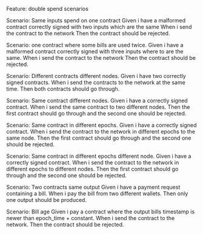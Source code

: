 Feature: double spend scenarios

Scenario: Same inputs spend on one contract
Given i have a malformed contract correctly signed with two inputs which are the same
When i send the contract to the network
Then the contract should be rejected.

Scenario: one contract where some bills are used twice.
Given i have a malformed contract correctly signed with three inputs where to are the same.
When i send the contract to the network
Then the contract should be rejected.

Scenario: Different contracts different nodes.
Given i have two correctly signed contracts.
When i send the contracts to the network at the same time.
Then both contracts should go through.

Scenario: Same contract different nodes.
Given i have a correctly signed contract.
When i send the same contract to two different nodes.
Then the first contract should go through and the second one should be rejected.

Scenario: Same contract in different epochs.
Given i have a correctly signed contract.
When i send the contract to the network in different epochs to the same node.
Then the first contract should go through and the second one should be rejected.

Scenario: Same contract in different epochs different node.
Given i have a correctly signed contract.
When i send the contract to the network in different epochs to different nodes.
Then the first contract should go through and the second one should be rejected.

Scenario: Two contracts same output
Given i have a payment request containing a bill.
When i pay the bill from two different wallets.
Then only one output should be produced.

Scenario: Bill age
Given i pay a contract where the output bills timestamp is newer than epoch_time + constant.
When i send the contract to the network.
Then the contract should be rejected.

 


